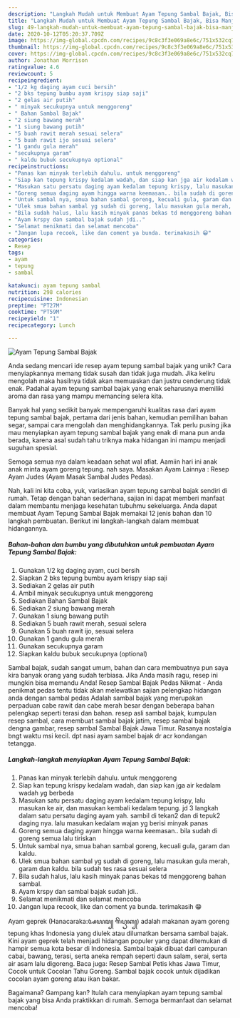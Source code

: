 ```yaml
---
description: "Langkah Mudah untuk Membuat Ayam Tepung Sambal Bajak, Bisa Manjain Lidah"
title: "Langkah Mudah untuk Membuat Ayam Tepung Sambal Bajak, Bisa Manjain Lidah"
slug: 49-langkah-mudah-untuk-membuat-ayam-tepung-sambal-bajak-bisa-manjain-lidah
date: 2020-10-12T05:20:37.709Z
image: https://img-global.cpcdn.com/recipes/9c8c3f3e069a8e6c/751x532cq70/ayam-tepung-sambal-bajak-foto-resep-utama.jpg
thumbnail: https://img-global.cpcdn.com/recipes/9c8c3f3e069a8e6c/751x532cq70/ayam-tepung-sambal-bajak-foto-resep-utama.jpg
cover: https://img-global.cpcdn.com/recipes/9c8c3f3e069a8e6c/751x532cq70/ayam-tepung-sambal-bajak-foto-resep-utama.jpg
author: Jonathan Morrison
ratingvalue: 4.6
reviewcount: 5
recipeingredient:
- "1/2 kg daging ayam cuci bersih"
- "2 bks tepung bumbu ayam krispy siap saji"
- "2 gelas air putih"
- " minyak secukupnya untuk menggoreng"
- " Bahan Sambal Bajak"
- "2 siung bawang merah"
- "1 siung bawang putih"
- "5 buah rawit merah sesuai selera"
- "5 buah rawit ijo sesuai selera"
- "1 gandu gula merah"
- "secukupnya garam"
- " kaldu bubuk secukupnya optional"
recipeinstructions:
- "Panas kan minyak terlebih dahulu. untuk menggoreng"
- "Siap kan tepung krispy kedalam wadah, dan siap kan jga air kedalam wadah yg berbeda"
- "Masukan satu persatu daging ayam kedalam tepung krispy, lalu masukan ke air, dan masukan kembali kedalam tepung. jd 3 langkah dalam satu persatu daging ayam yah. sambil di tekan2 dan di tepuk2 daging nya. lalu masukan kedalam wajan yg berisi minyak panas"
- "Goreng semua daging ayam hingga warna keemasan.. bila sudah di goreng semua lalu tiriskan"
- "Untuk sambal nya, smua bahan sambal goreng, kecuali gula, garam dan kaldu."
- "Ulek smua bahan sambal yg sudah di goreng, lalu masukan gula merah, garam dan kaldu. bila sudah tes rasa sesuai selera"
- "Bila sudah halus, lalu kasih minyak panas bekas td menggoreng bahan sambal."
- "Ayam krspy dan sambal bajak sudah jdi.."
- "Selamat menikmati dan selamat mencoba"
- "Jangan lupa recook, like dan coment ya bunda. terimakasih 😁"
categories:
- Resep
tags:
- ayam
- tepung
- sambal

katakunci: ayam tepung sambal 
nutrition: 298 calories
recipecuisine: Indonesian
preptime: "PT27M"
cooktime: "PT59M"
recipeyield: "1"
recipecategory: Lunch

---
```



![Ayam Tepung Sambal Bajak](https://img-global.cpcdn.com/recipes/9c8c3f3e069a8e6c/751x532cq70/ayam-tepung-sambal-bajak-foto-resep-utama.jpg)

Anda sedang mencari ide resep ayam tepung sambal bajak yang unik? Cara menyiapkannya memang tidak susah dan tidak juga mudah. Jika keliru mengolah maka hasilnya tidak akan memuaskan dan justru cenderung tidak enak. Padahal ayam tepung sambal bajak yang enak seharusnya memiliki aroma dan rasa yang mampu memancing selera kita.

Banyak hal yang sedikit banyak mempengaruhi kualitas rasa dari ayam tepung sambal bajak, pertama dari jenis bahan, kemudian pemilihan bahan segar, sampai cara mengolah dan menghidangkannya. Tak perlu pusing jika mau menyiapkan ayam tepung sambal bajak yang enak di mana pun anda berada, karena asal sudah tahu triknya maka hidangan ini mampu menjadi suguhan spesial.

Semoga semua nya dalam keadaan sehat wal afiat. Aamiin hari ini anak anak minta ayam goreng tepung. nah saya. Masakan Ayam Lainnya : Resep Ayam Judes (Ayam Masak Sambal Judes Pedas).


Nah, kali ini kita coba, yuk, variasikan ayam tepung sambal bajak sendiri di rumah. Tetap dengan bahan sederhana, sajian ini dapat memberi manfaat dalam membantu menjaga kesehatan tubuhmu sekeluarga. Anda dapat membuat Ayam Tepung Sambal Bajak memakai 12 jenis bahan dan 10 langkah pembuatan. Berikut ini langkah-langkah dalam membuat hidangannya.

<!--inarticleads1-->

##### Bahan-bahan dan bumbu yang dibutuhkan untuk pembuatan Ayam Tepung Sambal Bajak:

1. Gunakan 1/2 kg daging ayam, cuci bersih
1. Siapkan 2 bks tepung bumbu ayam krispy siap saji
1. Sediakan 2 gelas air putih
1. Ambil  minyak secukupnya untuk menggoreng
1. Sediakan  Bahan Sambal Bajak
1. Sediakan 2 siung bawang merah
1. Gunakan 1 siung bawang putih
1. Sediakan 5 buah rawit merah, sesuai selera
1. Gunakan 5 buah rawit ijo, sesuai selera
1. Gunakan 1 gandu gula merah
1. Gunakan secukupnya garam
1. Siapkan  kaldu bubuk secukupnya (optional)


Sambal bajak, sudah sangat umum, bahan dan cara membuatnya pun saya kira banyak orang yang sudah terbiasa. Jika Anda masih ragu, resep ini mungkin bisa memandu Anda! Resep Sambal Bajak Pedas Nikmat - Anda penikmat pedas tentu tidak akan melewatkan sajian pelengkap hidangan anda dengan sambal pedas Adalah sambal bajak yang merupakan perpaduan cabe rawit dan cabe merah besar dengan beberapa bahan pelengkap seperti terasi dan bahan. resep asli sambal bajak, kumpulan resep sambal, cara membuat sambal bajak jatim, resep sambal bajak dengna gambar, resep sambal Sambal Bajak Jawa Timur. Rasanya nostalgia bngt waktu msi kecil. dpt nasi ayam sambel bajak dr acr kondangan tetangga. 

<!--inarticleads2-->

##### Langkah-langkah menyiapkan Ayam Tepung Sambal Bajak:

1. Panas kan minyak terlebih dahulu. untuk menggoreng
1. Siap kan tepung krispy kedalam wadah, dan siap kan jga air kedalam wadah yg berbeda
1. Masukan satu persatu daging ayam kedalam tepung krispy, lalu masukan ke air, dan masukan kembali kedalam tepung. jd 3 langkah dalam satu persatu daging ayam yah. sambil di tekan2 dan di tepuk2 daging nya. lalu masukan kedalam wajan yg berisi minyak panas
1. Goreng semua daging ayam hingga warna keemasan.. bila sudah di goreng semua lalu tiriskan
1. Untuk sambal nya, smua bahan sambal goreng, kecuali gula, garam dan kaldu.
1. Ulek smua bahan sambal yg sudah di goreng, lalu masukan gula merah, garam dan kaldu. bila sudah tes rasa sesuai selera
1. Bila sudah halus, lalu kasih minyak panas bekas td menggoreng bahan sambal.
1. Ayam krspy dan sambal bajak sudah jdi..
1. Selamat menikmati dan selamat mencoba
1. Jangan lupa recook, like dan coment ya bunda. terimakasih 😁


Ayam geprek (Hanacaraka:ꦄꦪꦩ꧀ ꦒꦼꦥꦽꦏ꧀) adalah makanan ayam goreng tepung khas Indonesia yang diulek atau dilumatkan bersama sambal bajak. Kini ayam geprek telah menjadi hidangan populer yang dapat ditemukan di hampir semua kota besar di Indonesia. Sambal bajak dibuat dari campuran cabai, bawang, terasi, serta aneka rempah seperti daun salam, serai, serta air asam lalu digoreng. Baca juga: Resep Sambal Petis khas Jawa Timur, Cocok untuk Cocolan Tahu Goreng. Sambal bajak cocok untuk dijadikan cocolan ayam goreng atau ikan bakar. 

Bagaimana? Gampang kan? Itulah cara menyiapkan ayam tepung sambal bajak yang bisa Anda praktikkan di rumah. Semoga bermanfaat dan selamat mencoba!
